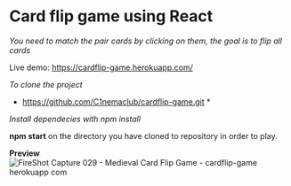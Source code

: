 # Card flip game using React

*You need to match the pair cards by clicking on them, the goal is to flip all cards*

Live demo: https://cardflip-game.herokuapp.com/

*To clone the project*
* https://github.com/C1nemaclub/cardflip-game.git * 

*Install dependecies with npm install*

**npm start** on the directory you have cloned to repository in order to play.


**Preview**
![FireShot Capture 029 - Medieval Card Flip Game - cardflip-game herokuapp com](https://user-images.githubusercontent.com/98051106/190927775-a4c51483-53ce-401e-934b-88688bbd73d3.png)
